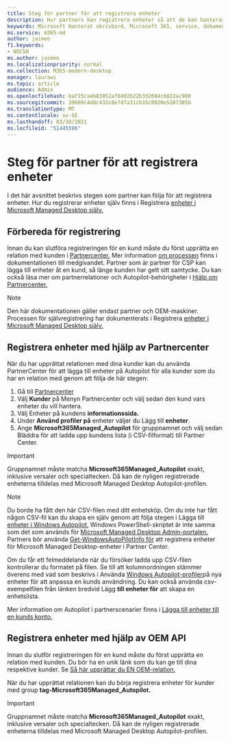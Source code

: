 ```yaml
---
title: Steg för partner för att registrera enheter
description: Hur partners kan registrera enheter så att de kan hanteras av Microsoft Managed Desktop
keywords: Microsoft Hanterat skrivbord, Microsoft 365, service, dokumentation
ms.service: m365-md
author: jaimeo
f1.keywords:
- NOCSH
ms.author: jaimeo
ms.localizationpriority: normal
ms.collection: M365-modern-desktop
manager: laurawi
ms.topic: article
audience: Admin
ms.openlocfilehash: baf15ca4b83052af84d2b22b3d2604c6022ac900
ms.sourcegitcommit: 39609c4d8c432c8e7d7a31cb35c8020e5207385b
ms.translationtype: MT
ms.contentlocale: sv-SE
ms.lasthandoff: 03/30/2021
ms.locfileid: "51445596"
---
```

# <a name="steps-for-partners-to-register-devices"></a>Steg för partner för att registrera enheter


I det här avsnittet beskrivs stegen som partner kan följa för att registrera enheter. Hur du registrerar enheter själv finns i Registrera [enheter i Microsoft Managed Desktop själv.](register-devices-self.md)



## <a name="prepare-for-registration"></a>Förbereda för registrering 
Innan du kan slutföra registreringen för en kund måste du först upprätta en relation med kunden i [Partnercenter.](https://partner.microsoft.com/dashboard) Mer information [om processen](/windows/deployment/windows-autopilot/registration-auth#csp-authorization) finns i dokumentationen till medgivandet. Partner som är partner för CSP kan lägga till enheter åt en kund, så länge kunden har gett sitt samtycke. Du kan också läsa mer om partnerrelationer och Autopilot-behörigheter i [Hjälp om Partnercenter.](/partner-center/customers_revoke_admin_privileges#windows-autopilot)


> [!NOTE]
> Den här dokumentationen gäller endast partner och OEM-maskiner. Processen för självregistrering har dokumenterats i Registrera [enheter i Microsoft Managed Desktop själv.](register-devices-self.md)


## <a name="register-devices-by-using-partner-center"></a>Registrera enheter med hjälp av Partnercenter

När du har upprättat relationen med dina kunder kan du använda PartnerCenter för att lägga till enheter på Autopilot för alla kunder som du har en relation med genom att följa de här stegen:

1. Gå till [Partnercenter](https://partner.microsoft.com/dashboard)
2. Välj **Kunder** på Menyn Partnercenter och välj sedan den kund vars enheter du vill hantera.
3. Välj Enheter på kundens **informationssida.**
4. Under **Använd profiler på** enheter väljer du Lägg till **enheter**.
5. Ange **Microsoft365Managed_Autopilot** för gruppnamnet och välj  sedan Bläddra för att ladda upp kundens lista (i CSV-filformat) till Partner Center.


> [!IMPORTANT]
> Gruppnamnet måste matcha **Microsoft365Managed_Autopilot** exakt, inklusive versaler och specialtecken. Då kan de nyligen registrerade enheterna tilldelas med Microsoft Managed Desktop Autopilot-profilen.

>[!NOTE]
> Du borde ha fått den här CSV-filen med ditt enhetsköp. Om du inte har fått någon CSV-fil kan du skapa en själv genom att följa stegen i Lägga till [enheter i Windows Autopilot.](/windows/deployment/windows-autopilot/add-devices#collecting-the-hardware-id-from-existing-devices-using-powershell) Windows PowerShell-skriptet är inte samma som det som används för [Microsoft Managed Desktop Admin-portalen.](./register-devices-self.md?view=o365-worldwide#obtain-the-hardware-hash) Partners bör använda [Get-WindowsAutoPilotInfo för](https://www.powershellgallery.com/packages/Get-WindowsAutoPilotInfo) att registrera enheter för Microsoft Managed Desktop-enheter i Partner Center.

Om du får ett felmeddelande när du försöker ladda upp CSV-filen kontrollerar du formatet på filen. Se till att kolumnordningen stämmer överens med vad som beskrivs i Använda [Windows Autopilot-profiler](/partner-center/autopilot#add-devices-to-a-customers-account)på nya enheter för att anpassa en kunds användning. Du kan också använda csv-exempelfilen från länken bredvid Lägg **till enheter för** att skapa en enhetslista. 

Mer information om Autopilot i partnerscenarier finns i [Lägga till enheter till en kunds konto.](/partner-center/autopilot#add-devices-to-a-customers-account)


## <a name="register-devices-by-using-the-oem-api"></a>Registrera enheter med hjälp av OEM API

Innan du slutför registreringen för en kund måste du först upprätta en relation med kunden. Du bör ha en unik länk som du kan ge till dina respektive kunder. Se [Så här upprättar du EN OEM-relation.](/windows/deployment/windows-autopilot/registration-auth#oem-authorization)

När du har upprättat relationen kan du börja registrera enheter för kunder med group **tag-Microsoft365Managed_Autopilot.**

> [!IMPORTANT]
> Gruppnamnet måste matcha **Microsoft365Managed_Autopilot** exakt, inklusive versaler och specialtecken. Då kan de nyligen registrerade enheterna tilldelas med Microsoft Managed Desktop Autopilot-profilen.